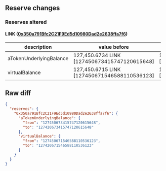 ## Reserve changes

### Reserves altered

#### LINK ([0x350a791Bfc2C21F9Ed5d10980Dad2e2638ffa7f6](https://optimistic.etherscan.io/address/0x350a791Bfc2C21F9Ed5d10980Dad2e2638ffa7f6))

| description | value before | value after |
| --- | --- | --- |
| aTokenUnderlyingBalance | 127,450.6734 LINK [127450673415747120615648] | 127,420.6734 LINK [127420673415747120615648] |
| virtualBalance | 127,450.6715 LINK [127450671546588110536123] | 127,420.6715 LINK [127420671546588110536123] |


## Raw diff

```json
{
  "reserves": {
    "0x350a791Bfc2C21F9Ed5d10980Dad2e2638ffa7f6": {
      "aTokenUnderlyingBalance": {
        "from": "127450673415747120615648",
        "to": "127420673415747120615648"
      },
      "virtualBalance": {
        "from": "127450671546588110536123",
        "to": "127420671546588110536123"
      }
    }
  }
}
```